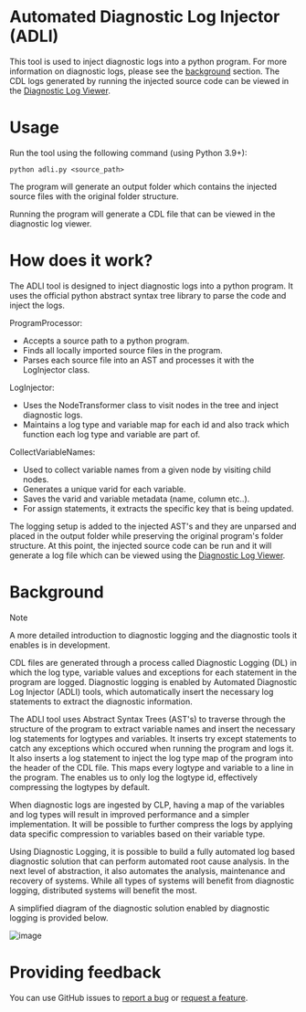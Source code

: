 # Automated Diagnostic Log Injector (ADLI)

This tool is used to inject diagnostic logs into a python program. For more information on diagnostic logs, please see the [background](#Background) section. 
The CDL logs generated by running the injected source code can be viewed in the [Diagnostic Log Viewer][dlv]. 

# Usage

Run the tool using the following command (using Python 3.9+):

  ```shell
  python adli.py <source_path>
  ```

The program will generate an output folder which contains the injected source files with the original folder structure.

Running the program will generate a CDL file that can be viewed in the diagnostic log viewer.

# How does it work? 

The ADLI tool is designed to inject diagnostic logs into a python program. It uses the official python abstract syntax
tree library to parse the code and inject the logs.

ProgramProcessor:
* Accepts a source path to a python program.
* Finds all locally imported source files in the program.
* Parses each source file into an AST and processes it with the LogInjector class.

LogInjector:
* Uses the NodeTransformer class to visit nodes in the tree and inject diagnostic logs.
* Maintains a log type and variable map for each id and also track which function each log type and variable are part of. 

CollectVariableNames:
* Used to collect variable names from a given node by visiting child nodes.
* Generates a unique varid for each variable.
* Saves the varid and variable metadata (name, column etc..).
* For assign statements, it extracts the specific key that is being updated.

The logging setup is added to the injected AST's and they are unparsed and placed in the output folder while preserving the original program's folder structure. At this point, the injected source code can be run and it will generate a log file which can be viewed using the [Diagnostic Log Viewer][dlv].

# Background

> [!NOTE]  
> A more detailed introduction to diagnostic logging and the diagnostic tools it enables is in development.

CDL files are generated through a process called Diagnostic Logging (DL) in which the log type, variable values and exceptions for each statement in the program are logged. Diagnostic logging is enabled by Automated Diagnostic Log Injector (ADLI) tools, which automatically insert the necessary log statements to extract the diagnostic information.

The ADLI tool uses Abstract Syntax Trees (AST's) to traverse through the structure of the program to extract variable names and insert the necessary log statements for logtypes and variables. It inserts try except statements to catch any exceptions which occured when running the program and logs it. It also inserts a log statement to inject the log type map of the program into the header of the CDL file. This maps every logtype and variable to a line in the program. The enables us to only log the logtype id, effectively compressing the logtypes by default.

When diagnostic logs are ingested by CLP, having a map of the variables and log types will result in improved performance and a simpler implementation. It will be possible to further compress the logs by applying data specific compression to variables based on their variable type.

Using Diagnostic Logging, it is possible to build a fully automated log based diagnostic solution that can perform automated root cause analysis. In the next level of abstraction, it also automates the analysis, maintenance and recovery of systems. While all types of systems will benefit from diagnostic logging, distributed systems will benefit the most.

A simplified diagram of the diagnostic solution enabled by diagnostic logging is provided below.

![image](https://github.com/user-attachments/assets/429c667b-3b51-4171-becf-9bf946d0579f)

# Providing feedback

You can use GitHub issues to [report a bug][bug-report] or [request a feature][feature-req].

[bug-report]: https://github.com/vishalpalaniappan/asp-adli-python/issues/new?template=bug_report.md
[feature-req]: https://github.com/vishalpalaniappan/asp-adli-python/issues/new?template=feature_request.md
[dlv]: https://github.com/vishalpalaniappan/diagnostic-log-viewer
